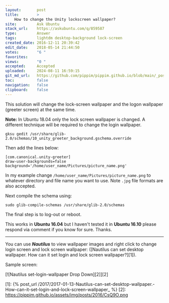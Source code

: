 ```yaml
---
layout:       post
title:        >
    How to change the Unity lockscreen wallpaper?
site:         Ask Ubuntu
stack_url:    https://askubuntu.com/q/859587
type:         Answer
tags:         lightdm desktop-background lock-screen
created_date: 2016-12-11 20:39:42
edit_date:    2018-05-14 21:44:50
votes:        "6 "
favorites:    
views:        "0 "
accepted:     Accepted
uploaded:     2024-08-11 16:59:15
git_md_url:   https://github.com/pippim/pippim.github.io/blob/main/_posts/2016/2016-12-11-How-to-change-the-Unity-lockscreen-wallpaper_.md
toc:          false
navigation:   false
clipboard:    false
---
```


This solution will change the lock-screen wallpaper and the logon wallpaper (greeter screen) at the same time.

**Note:** In Ubuntu 18.04 only the lock screen wallpaper is changed. A different technique will be required to change the login wallpaper.

``` 
gksu gedit /usr/share/glib-2.0/schemas/10_unity_greeter_background.gschema.override
```

Then add the lines below:

``` 
[com.canonical.unity-greeter]
draw-user-backgrounds=false
background='/home/user_name/Pictures/picture_name.png'
```

In my example change `/home/user_name/Pictures/picture_name.png` to whatever directory and file name you want to use. Note `.jpg` file formats are also accepted.

Next compile the schema using:

``` 
sudo glib-compile-schemas /usr/share/glib-2.0/schemas
```

The final step is to log-out or reboot.

This works in **Ubuntu 16.04** but I haven't tested it in **Ubuntu 16.10** please respond via comment if you know for sure. Thanks.


----------


You can use ***Nautilus*** to view wallpaper images and right click to change login screen and lock screen wallpaper: ([Nautilus can set desktop wallpaper. How can it set login and lock screen wallpaper?][1]).

Sample screen:

[![Nautilus set-login-wallpaper Drop Down][2]][2]



  [1]: {% post_url /2017/2017-01-13-Nautilus-can-set-desktop-wallpaper.-How-can-it-set-login-and-lock-screen-wallpaper_ %}
  [2]: https://pippim.github.io/assets/img/posts/2016/CsQ9O.png
